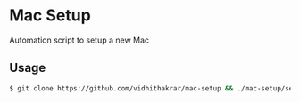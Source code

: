 # Mac Setup
Automation script to setup a new Mac

## Usage

``` bash
$ git clone https://github.com/vidhithakrar/mac-setup && ./mac-setup/setup.sh
```
